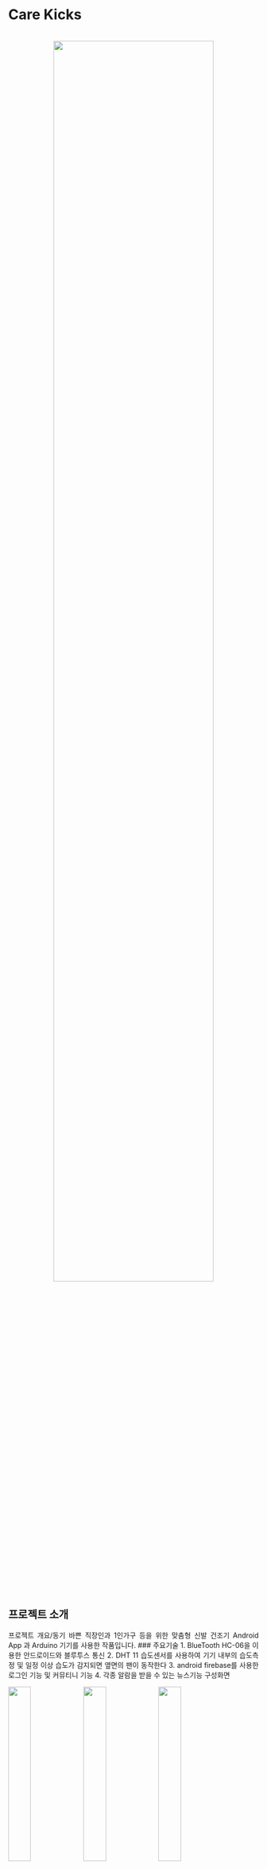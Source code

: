 # Care Kicks

<p align="center">
  <br>
  <img width = "80%" src= "https://user-images.githubusercontent.com/73435598/201158032-f6528e9f-51fe-4169-99f0-46038a35c87d.png" />
  <br>
</p>

## 프로젝트 소개

<p align="justify">
프로젝트 개요/동기
  바쁜 직장인과 1인가구 등을 위한 맞춤형 신발 건조기 Android App 과 Arduino 기기를 사용한 작품입니다.
### 주요기술
  1. BlueTooth HC-06을 이용한 안드로이드와 블루투스 통신
  2. DHT 11 습도센서를 사용하여 기기 내부의 습도측정 및 일정 이상 습도가 감지되면 옆면의 팬이 동작한다
  3. android firebase를 사용한 로그인 기능 및 커뮤티니 기능
  4. 각종 알람을 받을 수 있는 뉴스기능 
  구성화면 
</p>
<div>
<img width = "30%" height = "30%" src= "https://user-images.githubusercontent.com/73435598/201159824-4f4ae7f1-9ec7-4381-99f5-e6bf4641f8c7.png"/><img width = "30%" height = "30%" src= "https://user-images.githubusercontent.com/73435598/201160083-34393b04-55d0-493c-8e64-36071fccc819.png"/><img width = "30%" height = "30%"src= "https://user-images.githubusercontent.com/73435598/201160304-517fd2f6-62c6-414d-a25e-0bc9975e154e.png"/><img width = "30%" height = "30%"src= "https://user-images.githubusercontent.com/73435598/201160415-c79c4ba4-2f82-4bd7-9942-558e5bd5cef5.png"/><img width = "30%" height = "30%"src= "https://user-images.githubusercontent.com/73435598/201160563-b30e31b6-7bf9-4240-8fe9-3e3c5b1b96eb.png"/><img width = "30%" height = "30%"src= "https://user-images.githubusercontent.com/73435598/201160626-bcb31ffb-7a36-46de-aac7-12dfb817d852.png"/>
</div>
<br>

## 기술 스택

| JavaScript | TypeScript |  React   |  Node   |
| :--------: | :--------: | :------: | :-----: |
|   ![js]    |   ![ts]    | ![react] | ![node] |

<br>

## 구현 기능

### 기능 1

### 기능 2

### 기능 3

### 기능 4

<br>

## 배운 점 & 아쉬운 점

<p align="justify">

</p>

<br>

## 라이센스

MIT &copy; [NoHack](mailto:lbjp114@gmail.com)

<!-- Stack Icon Refernces -->

[js]: /images/stack/javascript.svg
[ts]: /images/stack/typescript.svg
[react]: /images/stack/react.svg
[node]: /images/stack/node.svg
